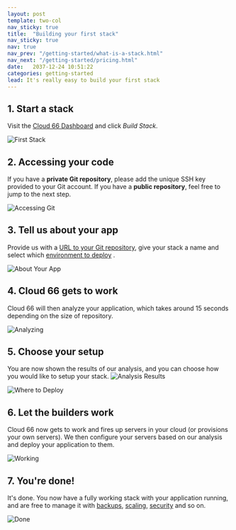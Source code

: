 ```yaml
---
layout: post
template: two-col
nav_sticky: true
title:  "Building your first stack"
nav_sticky: true
nav: true
nav_prev: "/getting-started/what-is-a-stack.html"
nav_next: "/getting-started/pricing.html"
date:   2037-12-24 10:51:22
categories: getting-started
lead: It's really easy to build your first stack
---
```


## 1. Start a stack
Visit the <a href="https://www.cloud66.com/dashboard" target="_blank">Cloud 66 Dashboard</a> and click <i>Build Stack</i>.

![First Stack](http://cdn.cloud66.com.s3.amazonaws.com/images/help/first_stack.png)

## 2. Accessing your code
If you have a <b>private Git repository</b>, please add the unique SSH key provided to your Git account. If you have a <b>public repository</b>, feel free to jump to the next step.

![Accessing Git](http://cdn.cloud66.com.s3.amazonaws.com/images/help/accessing_git.png)

## 3. Tell us about your app
Provide us with a [URL to your Git repository](LINK), give your stack a name and select which [environment to deploy](LINK) .

![About Your App](http://cdn.cloud66.com.s3.amazonaws.com/images/help/app_info.png)

## 4. Cloud 66 gets to work
Cloud 66 will then analyze your application, which takes around 15 seconds depending on the size of repository.

![Analyzing](http://cdn.cloud66.com.s3.amazonaws.com/images/help/analyzing_your_app.png)

## 5. Choose your setup
You are now shown the results of our analysis, and you can choose how you would like to setup your stack.
![Analysis Results](http://cdn.cloud66.com.s3.amazonaws.com/images/help/analysis_results.png)

![Where to Deploy](http://cdn.cloud66.com.s3.amazonaws.com/images/help/where_to_deploy.png)

## 6. Let the builders work
Cloud 66 now gets to work and fires up servers in your cloud (or provisions your own servers). We then configure your servers based on our analysis and deploy your application to them.

![Working](http://cdn.cloud66.com.s3.amazonaws.com/images/help/building_app.png)

## 7. You're done!
It's done. You now have a fully working stack with your application running, and are free to manage it with [backups](LINK), [scaling](LINK), [security](LINK) and so on.

![Done](http://cdn.cloud66.com.s3.amazonaws.com/images/help/app_done.png)